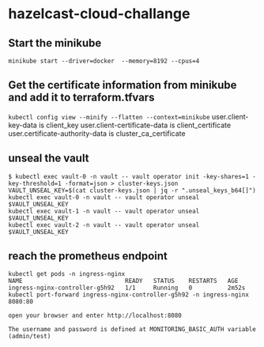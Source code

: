 # hazelcast-cloud-challange


## Start the minikube

`minikube start --driver=docker  --memory=8192 --cpus=4`

## Get the certificate information from minikube and add it to terraform.tfvars

`kubectl config view --minify --flatten --context=minikube`
 user.client-key-data is client_key
 user.client-certificate-data is client_certificate
 user.certificate-authority-data is cluster_ca_certificate


## unseal the vault

    $ kubectl exec vault-0 -n vault -- vault operator init -key-shares=1 -key-threshold=1 -format=json > cluster-keys.json
    VAULT_UNSEAL_KEY=$(cat cluster-keys.json | jq -r ".unseal_keys_b64[]")
    kubectl exec vault-0 -n vault -- vault operator unseal $VAULT_UNSEAL_KEY
    kubectl exec vault-1 -n vault -- vault operator unseal $VAULT_UNSEAL_KEY
    kubectl exec vault-2 -n vault -- vault operator unseal $VAULT_UNSEAL_KEY

## reach the prometheus endpoint

    kubectl get pods -n ingress-nginx
    NAME                             READY   STATUS    RESTARTS   AGE
    ingress-nginx-controller-g5h92   1/1     Running   0          2m52s
    kubectl port-forward ingress-nginx-controller-g5h92 -n ingress-nginx
    8080:80

    open your browser and enter http://localhost:8080

    The username and password is defined at MONITORING_BASIC_AUTH variable (admin/test)

